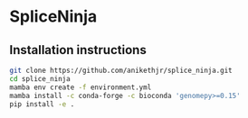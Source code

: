 # SpliceNinja

## Installation instructions

```bash
git clone https://github.com/anikethjr/splice_ninja.git
cd splice_ninja
mamba env create -f environment.yml
mamba install -c conda-forge -c bioconda 'genomepy>=0.15'
pip install -e .
```
